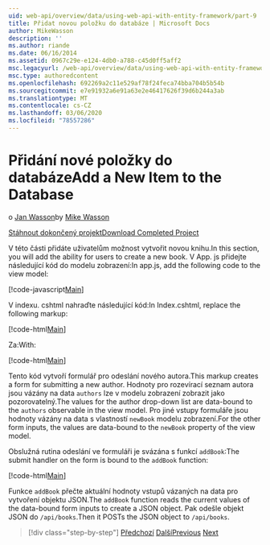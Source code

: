 ```yaml
---
uid: web-api/overview/data/using-web-api-with-entity-framework/part-9
title: Přidat novou položku do databáze | Microsoft Docs
author: MikeWasson
description: ''
ms.author: riande
ms.date: 06/16/2014
ms.assetid: 0967c29e-e124-4db0-a788-c45d0ff5aff2
msc.legacyurl: /web-api/overview/data/using-web-api-with-entity-framework/part-9
msc.type: authoredcontent
ms.openlocfilehash: 692269a2c11e529af78f24feca74bba704b5b54b
ms.sourcegitcommit: e7e91932a6e91a63e2e46417626f39d6b244a3ab
ms.translationtype: MT
ms.contentlocale: cs-CZ
ms.lasthandoff: 03/06/2020
ms.locfileid: "78557286"
---
```

# <a name="add-a-new-item-to-the-database"></a><span data-ttu-id="38310-102">Přidání nové položky do databáze</span><span class="sxs-lookup"><span data-stu-id="38310-102">Add a New Item to the Database</span></span>

<span data-ttu-id="38310-103">o [Jan Wasson](https://github.com/MikeWasson)</span><span class="sxs-lookup"><span data-stu-id="38310-103">by [Mike Wasson](https://github.com/MikeWasson)</span></span>

[<span data-ttu-id="38310-104">Stáhnout dokončený projekt</span><span class="sxs-lookup"><span data-stu-id="38310-104">Download Completed Project</span></span>](https://github.com/MikeWasson/BookService)

<span data-ttu-id="38310-105">V této části přidáte uživatelům možnost vytvořit novou knihu.</span><span class="sxs-lookup"><span data-stu-id="38310-105">In this section, you will add the ability for users to create a new book.</span></span> <span data-ttu-id="38310-106">V App. js přidejte následující kód do modelu zobrazení:</span><span class="sxs-lookup"><span data-stu-id="38310-106">In app.js, add the following code to the view model:</span></span>

[!code-javascript[Main](part-9/samples/sample1.js)]

<span data-ttu-id="38310-107">V indexu. cshtml nahraďte následující kód:</span><span class="sxs-lookup"><span data-stu-id="38310-107">In Index.cshtml, replace the following markup:</span></span>

[!code-html[Main](part-9/samples/sample2.html)]

<span data-ttu-id="38310-108">Za:</span><span class="sxs-lookup"><span data-stu-id="38310-108">With:</span></span>

[!code-html[Main](part-9/samples/sample3.html)]

<span data-ttu-id="38310-109">Tento kód vytvoří formulář pro odeslání nového autora.</span><span class="sxs-lookup"><span data-stu-id="38310-109">This markup creates a form for submitting a new author.</span></span> <span data-ttu-id="38310-110">Hodnoty pro rozevírací seznam autora jsou vázány na data `authors` lze v modelu zobrazení zobrazit jako pozorovatelný.</span><span class="sxs-lookup"><span data-stu-id="38310-110">The values for the author drop-down list are data-bound to the `authors` observable in the view model.</span></span> <span data-ttu-id="38310-111">Pro jiné vstupy formuláře jsou hodnoty vázány na data s vlastností `newBook` modelu zobrazení.</span><span class="sxs-lookup"><span data-stu-id="38310-111">For the other form inputs, the values are data-bound to the `newBook` property of the view model.</span></span>

<span data-ttu-id="38310-112">Obslužná rutina odeslání ve formuláři je svázána s funkcí `addBook`:</span><span class="sxs-lookup"><span data-stu-id="38310-112">The submit handler on the form is bound to the `addBook` function:</span></span>

[!code-html[Main](part-9/samples/sample4.html)]

<span data-ttu-id="38310-113">Funkce `addBook` přečte aktuální hodnoty vstupů vázaných na data pro vytvoření objektu JSON.</span><span class="sxs-lookup"><span data-stu-id="38310-113">The `addBook` function reads the current values of the data-bound form inputs to create a JSON object.</span></span> <span data-ttu-id="38310-114">Pak odešle objekt JSON do `/api/books`.</span><span class="sxs-lookup"><span data-stu-id="38310-114">Then it POSTs the JSON object to `/api/books`.</span></span>

> [!div class="step-by-step"]
> <span data-ttu-id="38310-115">[Předchozí](part-8.md)
> [Další](part-10.md)</span><span class="sxs-lookup"><span data-stu-id="38310-115">[Previous](part-8.md)
[Next](part-10.md)</span></span>
